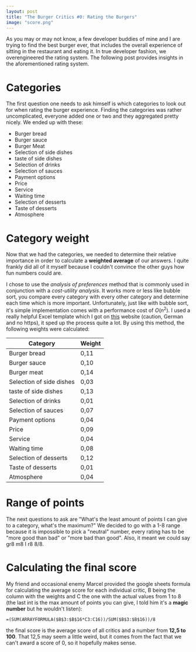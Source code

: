 ```yaml
---
layout: post
title: "The Burger Critics #0: Rating the Burgers"
image: "score.png"
---
```


As you may or may not know, a few developer buddies of mine and I are trying to find the best burger ever, that includes the overall experience of sitting in the restaurant and eating it. In true developer fashion, we overengineered the rating system. The following post provides insights in the aforementioned rating system.

# Categories

The first question one needs to ask himself is which categories to look out for when rating the burger experience. Finding the categories was rather uncomplicated, everyone added one or two and they aggregated pretty nicely. We ended up with these:

* Burger bread
* Burger sauce
* Burger Meat
* Selection of side dishes
* taste of side dishes
* Selection of drinks
* Selection of sauces
* Payment options
* Price
* Service
* Waiting time
* Selection of desserts
* Taste of desserts
* Atmosphere

# Category weight

Now that we had the categories, we needed to determine their relative importance in order to calculate a **weighted average** of our answers. I quite frankly did all of it myself because I couldn't convince the other guys how fun numbers could are.

I chose to use the _analysis of preferences_ method that is commonly used in conjunction with a _cost-utility analysis_. It works more or less like bubble sort, you compare every category with every other category and determine each time which is more important. Unfortunately, just like with bubble sort, it's simple implementation comes with a performance cost of $O(n^2)$. I used a really helpful Excel template which I got on [this](http://www.excelution.at/praeferenzanalyse/) website (caution, German and no https), it sped up the process quite a lot. By using this method, the following weights were calculated:

| Category                 | Weight |
|--------------------------|--------|
| Burger bread             | 0,11   |
| Burger sauce             | 0,10   |
| Burger meat              | 0,14   |
| Selection of side dishes | 0,03   |
| taste of side dishes     | 0,13   |
| Selection of drinks      | 0,01   |
| Selection of sauces      | 0,07   |
| Payment options          | 0,04   |
| Price                    | 0,09   |
| Service                  | 0,04   |
| Waiting time             | 0,08   |
| Selection of desserts    | 0,12   |
| Taste of desserts        | 0,01   |
| Atmosphere               | 0,04   |

# Range of points

The next questions to ask are "What's the least amount of points I can give to a category, what's the maximum?" We decided to go with a 1-8 range because it is impossible to pick a "neutral" number, every rating has to be "more good than bad" or "more bad than good". Also, it meant we could say gr8 m8 I r8 8/8.

# Calculating the final score

My friend and occasional enemy Marcel provided the google sheets formula for calculating the average score for each individual critic, B being the column with the weights and C the one with the actual values from 1 to 8 (the last int is the max amount of points you can give, I told him it's a **magic number** but he wouldn't listen):

```
=(SUM(ARRAYFORMULA($B$3:$B$16*C3:C16))/SUM($B$3:$B$16))/8
```

the final score is the average score of all critics and a number from **12,5 to 100**. That 12,5 may seem a little weird, but it comes from the fact that we can't award a score of 0, so it hopefully makes sense.